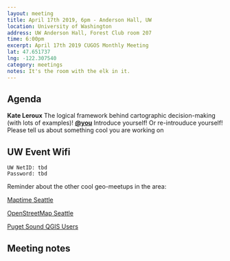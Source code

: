 ```yaml
---
layout: meeting
title: April 17th 2019, 6pm - Anderson Hall, UW
location: University of Washington
address: UW Anderson Hall, Forest Club room 207
time: 6:00pm
excerpt: April 17th 2019 CUGOS Monthly Meeting
lat: 47.651737
lng: -122.307540
category: meetings
notes: It's the room with the elk in it.
---
```



## Agenda

**Kate Leroux** The logical framework behind cartographic decision-making (with lots of examples)!
**[@you](http://cugos.org/people/)** Introduce yourself! Or re-introuduce yourself! Please tell us about something cool you are working on

## UW Event Wifi

```
UW NetID: tbd
Password: tbd
```

Reminder about the other cool geo-meetups in the area:

[Maptime Seattle](https://www.meetup.com/MaptimeSEA/)

[OpenStreetMap Seattle](https://www.meetup.com/OpenStreetMap-Seattle/)

[Puget Sound QGIS Users](https://www.meetup.com/Puget-Sound-QGIS-Users-Group/)

## Meeting notes
